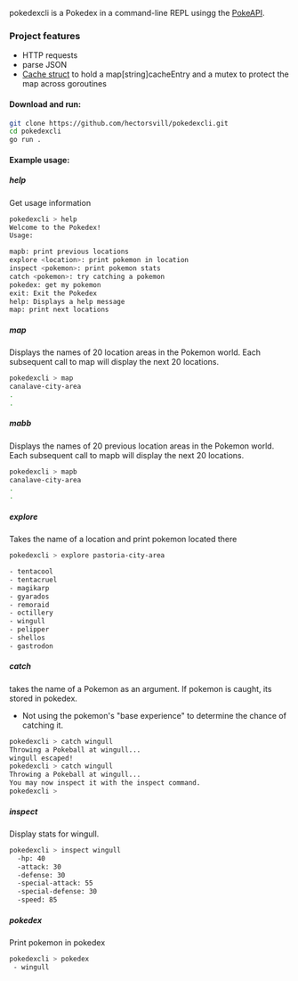 pokedexcli is a Pokedex in a command-line REPL usingg the [PokeAPI](https://pokeapi.co/).

### Project features
- HTTP requests
- parse JSON 
- [Cache struct](https://github.com/hectorsvill/pokedexcli/blob/main/internal/pokecache/PokeCache.go) to hold a map[string]cacheEntry and a mutex to protect the map across goroutines

#### Download and run:
```bash
git clone https://github.com/hectorsvill/pokedexcli.git
cd pokedexcli
go run .
```
#### Example usage: 
##### help
Get usage information
```bash
pokedexcli > help
Welcome to the Pokedex!
Usage:

mapb: print previous locations
explore <location>: print pokemon in location
inspect <pokemon>: print pokemon stats
catch <pokemon>: try catching a pokemon
pokedex: get my pokemon
exit: Exit the Pokedex
help: Displays a help message
map: print next locations
```
##### map
Displays the names of 20 location areas in the Pokemon world. Each subsequent call to map will display the next 20 locations.
```bash
pokedexcli > map
canalave-city-area
.
.
```
##### mabb
Displays the names of 20 previous location areas in the Pokemon world. Each subsequent call to mapb will display the next 20 locations.
```bash
pokedexcli > mapb
canalave-city-area
.
.
```

##### explore <location>
Takes the name of a location and print pokemon located there
```bash
pokedexcli > explore pastoria-city-area

- tentacool
- tentacruel
- magikarp
- gyarados
- remoraid
- octillery
- wingull
- pelipper
- shellos
- gastrodon
```

##### catch <pokemon>
takes the name of a Pokemon as an argument. If pokemon is caught, its stored in pokedex.
- Not using the pokemon's "base experience" to determine the chance of catching it.
```bash
pokedexcli > catch wingull  
Throwing a Pokeball at wingull...
wingull escaped!
pokedexcli > catch wingull
Throwing a Pokeball at wingull...
You may now inspect it with the inspect command.
pokedexcli > 

```

##### inspect <pokemon>
Display stats for wingull.

```bash
pokedexcli > inspect wingull
  -hp: 40
  -attack: 30
  -defense: 30
  -special-attack: 55
  -special-defense: 30
  -speed: 85

```
##### pokedex
Print pokemon in pokedex
```bash
pokedexcli > pokedex 
 - wingull
```




